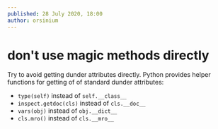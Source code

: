 ```yaml
---
published: 28 July 2020, 18:00
author: orsinium
---
```


# don't use magic methods directly

Try to avoid getting dunder attributes directly. Python provides helper functions for getting of of standard dunder attributes:

- `type(self)` instead of `self.__class__`
- `inspect.getdoc(cls)` instead of `cls.__doc__`
- `vars(obj)` instead of `obj.__dict__`
- `cls.mro()` instead of `cls.__mro__`
